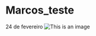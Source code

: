 # Marcos_teste
24 de fevereiro
![This is an image](https://s2.glbimg.com/UO1ESYPb765LkFYySGcmWeQCO5A=/0x0:2048x1415/984x0/smart/filters:strip_icc()/i.s3.glbimg.com/v1/AUTH_bc8228b6673f488aa253bbcb03c80ec5/internal_photos/bs/2023/5/S/BrQdQvTpiE6N9cGmsL5A/ronaldo-gol.jfif)
